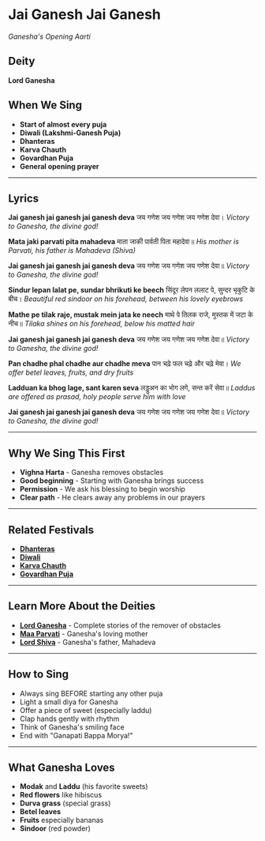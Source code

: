 # Jai Ganesh Jai Ganesh
*Ganesha's Opening Aarti*

## Deity
**Lord Ganesha**

## When We Sing
- **Start of almost every puja**
- **Diwali (Lakshmi-Ganesh Puja)**
- **Dhanteras**
- **Karva Chauth**
- **Govardhan Puja**
- **General opening prayer**

---

## Lyrics

**Jai ganesh jai ganesh jai ganesh deva**
जय गणेश जय गणेश जय गणेश देवा।
*Victory to Ganesha, the divine god!*

**Mata jaki parvati pita mahadeva**
माता जाकी पार्वती पिता महादेवा॥
*His mother is Parvati, his father is Mahadeva (Shiva)*

**Jai ganesh jai ganesh jai ganesh deva**
जय गणेश जय गणेश जय गणेश देवा॥
*Victory to Ganesha, the divine god!*

**Sindur lepan lalat pe, sundar bhrikuti ke beech**
सिंदूर लेपन ललाट पे, सुन्दर भृकुटि के बीच।
*Beautiful red sindoor on his forehead, between his lovely eyebrows*

**Mathe pe tilak raje, mustak mein jata ke neech**
माथे पे तिलक राजे, मुस्तक में जटा के नीच॥
*Tilaka shines on his forehead, below his matted hair*

**Jai ganesh jai ganesh jai ganesh deva**
जय गणेश जय गणेश जय गणेश देवा॥
*Victory to Ganesha, the divine god!*

**Pan chadhe phal chadhe aur chadhe meva**
पान चढ़े फल चढ़े और चढ़े मेवा।
*We offer betel leaves, fruits, and dry fruits*

**Ladduan ka bhog lage, sant karen seva**
लड्डुअन का भोग लगे, सन्त करें सेवा॥
*Laddus are offered as prasad, holy people serve him with love*

**Jai ganesh jai ganesh jai ganesh deva**
जय गणेश जय गणेश जय गणेश देवा॥
*Victory to Ganesha, the divine god!*

---

## Why We Sing This First
- **Vighna Harta** - Ganesha removes obstacles
- **Good beginning** - Starting with Ganesha brings success
- **Permission** - We ask his blessing to begin worship
- **Clear path** - He clears away any problems in our prayers

---

## Related Festivals

- **[Dhanteras](../section1-festivals/12-dhanteras.md)**
- **[Diwali](../section1-festivals/13-diwali.md)**
- **[Karva Chauth](../section1-festivals/11-karva-chauth.md)**
- **[Govardhan Puja](../section1-festivals/14-govardhan-puja.md)**

---

## Learn More About the Deities

- **[Lord Ganesha](../section3-deities/03-lord-ganesha.md)** - Complete stories of the remover of obstacles
- **[Maa Parvati](../section3-deities/08-maa-parvati.md)** - Ganesha's loving mother
- **[Lord Shiva](../section3-deities/01-lord-shiva.md)** - Ganesha's father, Mahadeva

---

## How to Sing
- Always sing BEFORE starting any other puja
- Light a small diya for Ganesha
- Offer a piece of sweet (especially laddu)
- Clap hands gently with rhythm
- Think of Ganesha's smiling face
- End with "Ganapati Bappa Morya!"

---

## What Ganesha Loves
- **Modak** and **Laddu** (his favorite sweets)
- **Red flowers** like hibiscus
- **Durva grass** (special grass)
- **Betel leaves**
- **Fruits** especially bananas
- **Sindoor** (red powder)

